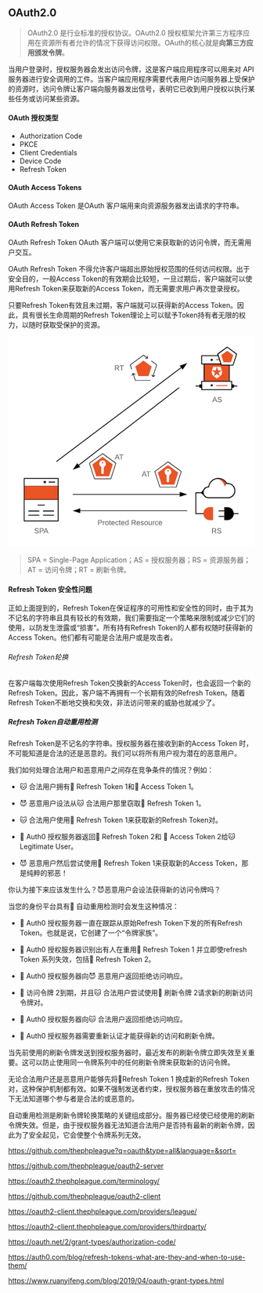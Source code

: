 
## OAuth2.0

> OAuth2.0 是行业标准的授权协议。OAuth2.0 授权框架允许第三方程序应用在资源所有者允许的情况下获得访问权限。OAuth的核心就是**向第三方应用颁发令牌**。

当用户登录时，授权服务器会发出访问令牌，这是客户端应用程序可以用来对 API 服务器进行安全调用的工件。当客户端应用程序需要代表用户访问服务器上受保护的资源时，访问令牌让客户端向服务器发出信号，表明它已收到用户授权以执行某些任务或访问某些资源。


#### OAuth 授权类型

- Authorization Code
- PKCE
- Client Credentials
- Device Code
- Refresh Token

#### OAuth Access Tokens

OAuth Access Token 是OAuth 客户端用来向资源服务器发出请求的字符串。

#### OAuth Refresh Token

OAuth Refresh Token OAuth 客户端可以使用它来获取新的访问令牌，而无需用户交互。

OAuth Refresh Token 不得允许客户端超出原始授权范围的任何访问权限。出于安全目的，一般Access Token的有效期会比较短，一旦过期后，客户端就可以使用Refresh Token来获取新的Access Token，而无需要求用户再次登录授权。

只要Refresh Token有效且未过期，客户端就可以获得新的Access Token。因此，具有很长生命周期的Refresh Token理论上可以赋予Token持有者无限的权力，以随时获取受保护的资源。

![](assets/markdown-img-paste-20220827093957282.png)

> SPA = Single-Page Application；AS = 授权服务器；RS = 资源服务器；AT = 访问令牌；RT = 刷新令牌。

#### Refresh Token 安全性问题

正如上面提到的，Refresh Token在保证程序的可用性和安全性的同时，由于其为不记名的字符串且具有较长的有效期，我们需要指定一个策略来限制或减少它们的使用，以防发生泄露或“损害”。所有持有Refresh Token的人都有权随时获得新的Access Token。他们都有可能是合法用户或是攻击者。


###### Refresh Token轮换

在客户端每次使用Refresh Token交换新的Access Token时，也会返回一个新的Refresh Token。因此，客户端不再拥有一个长期有效的Refresh Token。随着Refresh Token不断地交换和失效，非法访问带来的威胁也就减少了。

##### Refresh Token自动重用检测

Refresh Token是不记名的字符串。授权服务器在接收到新的Access Token 时，不可能知道是合法的还是恶意的。我们可以将所有用户视为潜在的恶意用户。

我们如何处理合法用户和恶意用户之间存在竞争条件的情况？例如：


-  🐱 合法用户拥有🔄 Refresh Token 1和🔑 Access Token 1。

-  😈 恶意用户设法从🐱 合法用户那里窃取🔄 Refresh Token 1。

-  🐱 合法用户使用🔄 Refresh Token 1来获取新的Refresh Token对。

-  🚓 Auth0 授权服务器返回🔄 Refresh Token 2和 🔑 Access Token 2给🐱 Legitimate User。

-  😈 恶意用户然后尝试使用🔄 Refresh Token 1来获取新的Access Token，那是纯粹的邪恶！


你认为接下来应该发生什么？😈恶意用户会设法获得新的访问令牌吗？

当您的身份平台具有🤖 自动重用检测时会发生这种情况：

- 🚓 Auth0 授权服务器一直在跟踪从原始Refresh Token下发的所有Refresh Token。也就是说，它创建了一个“令牌家族”。

- 🚓 Auth0 授权服务器识别出有人在重用🔄 Refresh Token 1 并立即使refresh Token 系列失效，包括🔄 Refresh Token 2。

- 🚓 Auth0 授权服务器向😈 恶意用户返回拒绝访问响应。

- 🔑 访问令牌 2到期，并且🐱 合法用户尝试使用🔄 刷新令牌 2请求新的刷新访问令牌对。

- 🚓 Auth0 授权服务器向🐱 合法用户返回拒绝访问响应。

- 🚓 Auth0 授权服务器需要重新认证才能获得新的访问和刷新令牌。

当先前使用的刷新令牌发送到授权服务器时，最近发布的刷新令牌立即失效至关重要。这可以防止使用同一令牌系列中的任何刷新令牌来获取新的访问令牌。

无论合法用户还是恶意用户能够先将🔄Refresh Token 1 换成新的Refresh Token对，这种保护机制都有效。如果不强制发送者约束，授权服务器在重放攻击的情况下无法知道哪个参与者是合法的或恶意的。

自动重用检测是刷新令牌轮换策略的关键组成部分。服务器已经使已经使用的刷新令牌失效。但是，由于授权服务器无法知道合法用户是否持有最新的刷新令牌，因此为了安全起见，它会使整个令牌系列无效。




https://github.com/thephpleague?q=oauth&type=all&language=&sort=

https://github.com/thephpleague/oauth2-server


https://oauth2.thephpleague.com/terminology/

https://github.com/thephpleague/oauth2-client

https://oauth2-client.thephpleague.com/providers/league/

https://oauth2-client.thephpleague.com/providers/thirdparty/

https://oauth.net/2/grant-types/authorization-code/

https://auth0.com/blog/refresh-tokens-what-are-they-and-when-to-use-them/

https://www.ruanyifeng.com/blog/2019/04/oauth-grant-types.html
